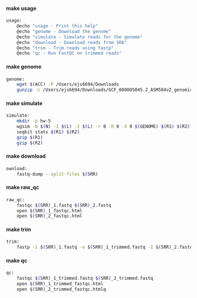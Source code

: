 

#### make usage 

```bash
usage:
	@echo "usage - Print this help"
	@echo "genome - Download the genome"
	@echo "simulate - Simulate reads for the genome"
	@echo "download - Download reads from SRA"
	@echo "trim - Trim reads using fastp"
	@echo "qc - Run FastQC on trimmed reads"
```

#### make genome 
```bash
genome:
	wget $(ACC) -P /Users/ejs6694/Downloads
	gunzip -c /Users/ejs6694/Downloads/GCF_000005845.2_ASM584v2_genomic.fna.gz > $(GENOME)
```

#### make simulate 

```bash
simulate:
	mkdir -p hw-5
	wgsim -N $(N) -1 $(L) -2 $(L) -r 0 -R 0 -X 0 $(GENOME) $(R1) $(R2)
	seqkit stats $(R1) $(R2)
	gzip $(R1)
	gzip $(R2)
```

#### make download 

```bash
ownload:
	fastq-dump --split-files $(SRR)
```


#### make raw_qc

```bash
raw_qc:
	fastqc $(SRR)_1.fastq $(SRR)_2.fastq
	open $(SRR)_1_fastqc.html
	open $(SRR)_2_fastqc.html	
```

#### make trim 

```bash
trim:
	fastp -i $(SRR)_1.fastq -o $(SRR)_1_trimmed.fastq -I $(SRR)_2.fastq -O $(SRR)_2_trimmed.fastq
```

#### make qc

```bash
qc:
	fastqc $(SRR)_1_trimmed.fastq $(SRR)_2_trimmed.fastq
	open $(SRR)_1_trimmed_fastqc.html
	open $(SRR)_2_trimmed_fastqc.htmlq
```


